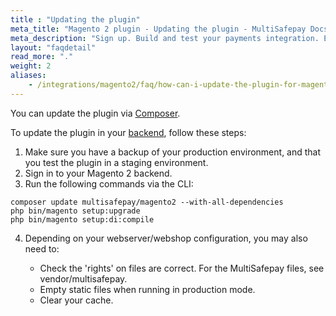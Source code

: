 ```yaml
---
title : "Updating the plugin"
meta_title: "Magento 2 plugin - Updating the plugin - MultiSafepay Docs"
meta_description: "Sign up. Build and test your payments integration. Explore our products and services. Use our API Reference, SDKs, and wrappers. Get support."
layout: "faqdetail"
read_more: "."
weight: 2
aliases: 
    - /integrations/magento2/faq/how-can-i-update-the-plugin-for-magento2/
---
```


You can update the plugin via [Composer](https://getcomposer.org).

To update the plugin in your [backend](/getting-started/glossary/#backend), follow these steps:

1. Make sure you have a backup of your production environment, and that you test the plugin in a staging environment.
2. Sign in to your Magento 2 backend.
3. Run the following commands via the CLI:
```
composer update multisafepay/magento2 --with-all-dependencies
php bin/magento setup:upgrade
php bin/magento setup:di:compile
```

4. Depending on your webserver/webshop configuration, you may also need to:

    - Check the 'rights' on files are correct. For the MultiSafepay files, see vendor/multisafepay.
    - Empty static files when running in production mode.
    - Clear your cache.


